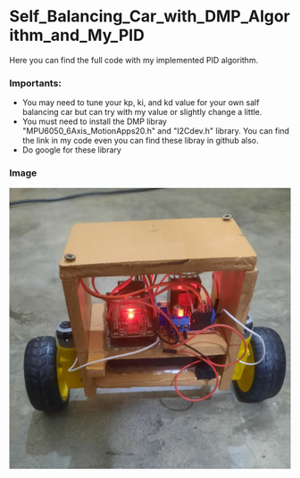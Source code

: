 # Self_Balancing_Car_with_DMP_Algorithm_and_My_PID

Here you can find the full code with my implemented PID algorithm.

### Importants:
- You may need to tune your kp, ki, and kd value for your own salf balancing car but can try with my value or slightly change a little.
- You must need to install the DMP libray "MPU6050_6Axis_MotionApps20.h" and "I2Cdev.h" library. You can find the link in my code even you can find these libray in github also.
- Do google for these library

### Image
![](Self_Balancing_Car.jpg)
